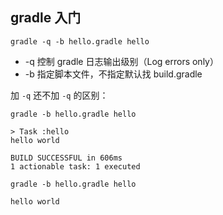 
## gradle 入门

```
gradle -q -b hello.gradle hello
```

+ -q 控制 gradle 日志输出级别（Log errors only）
+ -b 指定脚本文件，不指定默认找 build.gradle

加 `-q` 还不加 `-q` 的区别：

```
gradle -b hello.gradle hello

> Task :hello
hello world

BUILD SUCCESSFUL in 606ms
1 actionable task: 1 executed
```

```
gradle -b hello.gradle hello

hello world
```